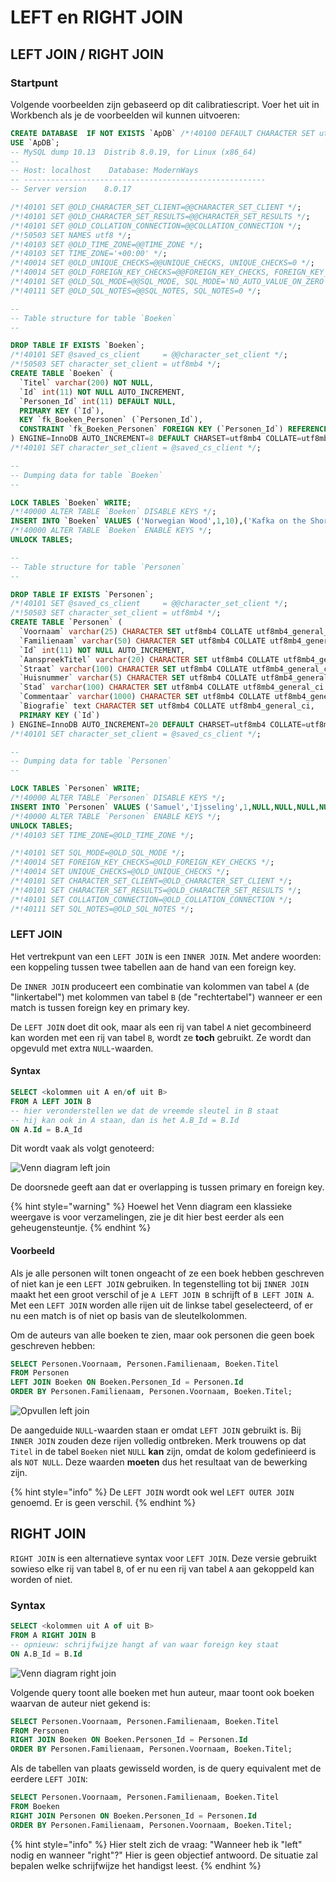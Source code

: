 # LEFT en RIGHT JOIN

## LEFT JOIN / RIGHT JOIN

### Startpunt

Volgende voorbeelden zijn gebaseerd op dit calibratiescript. Voer het uit in Workbench als je de voorbeelden wil kunnen uitvoeren:

```sql
CREATE DATABASE  IF NOT EXISTS `ApDB` /*!40100 DEFAULT CHARACTER SET utf8mb4 COLLATE utf8mb4_0900_ai_ci */ /*!80016 DEFAULT ENCRYPTION='N' */;
USE `ApDB`;
-- MySQL dump 10.13  Distrib 8.0.19, for Linux (x86_64)
--
-- Host: localhost    Database: ModernWays
-- ------------------------------------------------------
-- Server version    8.0.17

/*!40101 SET @OLD_CHARACTER_SET_CLIENT=@@CHARACTER_SET_CLIENT */;
/*!40101 SET @OLD_CHARACTER_SET_RESULTS=@@CHARACTER_SET_RESULTS */;
/*!40101 SET @OLD_COLLATION_CONNECTION=@@COLLATION_CONNECTION */;
/*!50503 SET NAMES utf8 */;
/*!40103 SET @OLD_TIME_ZONE=@@TIME_ZONE */;
/*!40103 SET TIME_ZONE='+00:00' */;
/*!40014 SET @OLD_UNIQUE_CHECKS=@@UNIQUE_CHECKS, UNIQUE_CHECKS=0 */;
/*!40014 SET @OLD_FOREIGN_KEY_CHECKS=@@FOREIGN_KEY_CHECKS, FOREIGN_KEY_CHECKS=0 */;
/*!40101 SET @OLD_SQL_MODE=@@SQL_MODE, SQL_MODE='NO_AUTO_VALUE_ON_ZERO' */;
/*!40111 SET @OLD_SQL_NOTES=@@SQL_NOTES, SQL_NOTES=0 */;

--
-- Table structure for table `Boeken`
--

DROP TABLE IF EXISTS `Boeken`;
/*!40101 SET @saved_cs_client     = @@character_set_client */;
/*!50503 SET character_set_client = utf8mb4 */;
CREATE TABLE `Boeken` (
  `Titel` varchar(200) NOT NULL,
  `Id` int(11) NOT NULL AUTO_INCREMENT,
  `Personen_Id` int(11) DEFAULT NULL,
  PRIMARY KEY (`Id`),
  KEY `fk_Boeken_Personen` (`Personen_Id`),
  CONSTRAINT `fk_Boeken_Personen` FOREIGN KEY (`Personen_Id`) REFERENCES `Personen` (`Id`)
) ENGINE=InnoDB AUTO_INCREMENT=8 DEFAULT CHARSET=utf8mb4 COLLATE=utf8mb4_0900_ai_ci;
/*!40101 SET character_set_client = @saved_cs_client */;

--
-- Dumping data for table `Boeken`
--

LOCK TABLES `Boeken` WRITE;
/*!40000 ALTER TABLE `Boeken` DISABLE KEYS */;
INSERT INTO `Boeken` VALUES ('Norwegian Wood',1,10),('Kafka on the Shore',2,10),('American Gods',3,16),('The Ocean at the End of the Lane',4,16),('Pet Sematary',5,17),('Good Omens',6,18),('The Talisman',7,17),('Beowulf',1,NULL);
/*!40000 ALTER TABLE `Boeken` ENABLE KEYS */;
UNLOCK TABLES;

--
-- Table structure for table `Personen`
--

DROP TABLE IF EXISTS `Personen`;
/*!40101 SET @saved_cs_client     = @@character_set_client */;
/*!50503 SET character_set_client = utf8mb4 */;
CREATE TABLE `Personen` (
  `Voornaam` varchar(25) CHARACTER SET utf8mb4 COLLATE utf8mb4_general_ci DEFAULT NULL,
  `Familienaam` varchar(50) CHARACTER SET utf8mb4 COLLATE utf8mb4_general_ci DEFAULT NULL,
  `Id` int(11) NOT NULL AUTO_INCREMENT,
  `AanspreekTitel` varchar(20) CHARACTER SET utf8mb4 COLLATE utf8mb4_general_ci DEFAULT NULL,
  `Straat` varchar(100) CHARACTER SET utf8mb4 COLLATE utf8mb4_general_ci DEFAULT NULL,
  `Huisnummer` varchar(5) CHARACTER SET utf8mb4 COLLATE utf8mb4_general_ci DEFAULT NULL,
  `Stad` varchar(100) CHARACTER SET utf8mb4 COLLATE utf8mb4_general_ci DEFAULT NULL,
  `Commentaar` varchar(1000) CHARACTER SET utf8mb4 COLLATE utf8mb4_general_ci DEFAULT NULL,
  `Biografie` text CHARACTER SET utf8mb4 COLLATE utf8mb4_general_ci,
  PRIMARY KEY (`Id`)
) ENGINE=InnoDB AUTO_INCREMENT=20 DEFAULT CHARSET=utf8mb4 COLLATE=utf8mb4_general_ci;
/*!40101 SET character_set_client = @saved_cs_client */;

--
-- Dumping data for table `Personen`
--

LOCK TABLES `Personen` WRITE;
/*!40000 ALTER TABLE `Personen` DISABLE KEYS */;
INSERT INTO `Personen` VALUES ('Samuel','Ijsseling',1,NULL,NULL,NULL,NULL,NULL,NULL),('Jacob','Van Sluis',2,NULL,NULL,NULL,NULL,NULL,NULL),('Emile','Benveniste',3,NULL,NULL,NULL,NULL,NULL,NULL),('Evert W.','Beth',4,NULL,NULL,NULL,NULL,NULL,NULL),('Rémy','Bernard',5,NULL,NULL,NULL,NULL,NULL,NULL),('Robert','Bly',6,NULL,NULL,NULL,NULL,NULL,NULL),('timothy','gowers',7,NULL,NULL,NULL,NULL,NULL,NULL),(NULL,'?',8,NULL,NULL,NULL,NULL,NULL,NULL),(NULL,'Ovidius',9,NULL,NULL,NULL,NULL,NULL,NULL),('Haruki','Murakami',10,NULL,NULL,NULL,NULL,NULL,NULL),('David','Mitchell',11,NULL,NULL,NULL,NULL,NULL,NULL),('Nick','Harkaway',12,NULL,NULL,NULL,NULL,NULL,NULL),('Thomas','Ligotti',13,NULL,NULL,NULL,NULL,NULL,NULL),('Neil','Gaiman',16,NULL,NULL,NULL,NULL,NULL,NULL),('Stephen','King',17,NULL,NULL,NULL,NULL,NULL,NULL),('Terry','Pratchett',18,NULL,NULL,NULL,NULL,NULL,NULL),('Peter','Straub',19,NULL,NULL,NULL,NULL,NULL,NULL);
/*!40000 ALTER TABLE `Personen` ENABLE KEYS */;
UNLOCK TABLES;
/*!40103 SET TIME_ZONE=@OLD_TIME_ZONE */;

/*!40101 SET SQL_MODE=@OLD_SQL_MODE */;
/*!40014 SET FOREIGN_KEY_CHECKS=@OLD_FOREIGN_KEY_CHECKS */;
/*!40014 SET UNIQUE_CHECKS=@OLD_UNIQUE_CHECKS */;
/*!40101 SET CHARACTER_SET_CLIENT=@OLD_CHARACTER_SET_CLIENT */;
/*!40101 SET CHARACTER_SET_RESULTS=@OLD_CHARACTER_SET_RESULTS */;
/*!40101 SET COLLATION_CONNECTION=@OLD_COLLATION_CONNECTION */;
/*!40111 SET SQL_NOTES=@OLD_SQL_NOTES */;
```

### LEFT JOIN

Het vertrekpunt van een `LEFT JOIN` is een `INNER JOIN`. Met andere woorden: een koppeling tussen twee tabellen aan de hand van een foreign key.

De `INNER JOIN` produceert een combinatie van kolommen van tabel `A` (de "linkertabel") met kolommen van tabel `B` (de "rechtertabel") wanneer er een match is tussen foreign key en primary key.

De `LEFT JOIN` doet dit ook, maar als een rij van tabel `A` niet gecombineerd kan worden met een rij van tabel `B`, wordt ze **toch** gebruikt. Ze wordt dan opgevuld met extra `NULL`-waarden.

#### Syntax

```sql
SELECT <kolommen uit A en/of uit B>
FROM A LEFT JOIN B 
-- hier veronderstellen we dat de vreemde sleutel in B staat
-- hij kan ook in A staan, dan is het A.B_Id = B.Id
ON A.Id = B.A_Id
```

Dit wordt vaak als volgt genoteerd:

![Venn diagram left join](../.gitbook/assets/venndiagramleftjoin.png)

De doorsnede geeft aan dat er overlapping is tussen primary en foreign key.

{% hint style="warning" %}
Hoewel het Venn diagram een klassieke weergave is voor verzamelingen, zie je dit hier best eerder als een geheugensteuntje.
{% endhint %}

#### Voorbeeld

Als je alle personen wilt tonen ongeacht of ze een boek hebben geschreven of niet kan je een `LEFT JOIN` gebruiken. In tegenstelling tot bij `INNER JOIN` maakt het een groot verschil of je `A LEFT JOIN B` schrijft of `B LEFT JOIN A`. Met een `LEFT JOIN` worden alle rijen uit de linkse tabel geselecteerd, of er nu een match is of niet op basis van de sleutelkolommen.

Om de auteurs van alle boeken te zien, maar ook personen die geen boek geschreven hebben:

```sql
SELECT Personen.Voornaam, Personen.Familienaam, Boeken.Titel 
FROM Personen
LEFT JOIN Boeken ON Boeken.Personen_Id = Personen.Id
ORDER BY Personen.Familienaam, Personen.Voornaam, Boeken.Titel;
```

![Opvullen left join](../.gitbook/assets/opvullenleftjoin.png)

De aangeduide `NULL`-waarden staan er omdat `LEFT JOIN` gebruikt is. Bij `INNER JOIN` zouden deze rijen volledig ontbreken. Merk trouwens op dat `Titel` in de tabel `Boeken` niet `NULL` **kan** zijn, omdat de kolom gedefinieerd is als `NOT NULL`. Deze waarden **moeten** dus het resultaat van de bewerking zijn.

{% hint style="info" %}
De `LEFT JOIN` wordt ook wel `LEFT OUTER JOIN` genoemd. Er is geen verschil.
{% endhint %}

## RIGHT JOIN

`RIGHT JOIN` is een alternatieve syntax voor `LEFT JOIN`. Deze versie gebruikt sowieso elke rij van tabel `B`, of er nu een rij van tabel `A` aan gekoppeld kan worden of niet.

### Syntax

```sql
SELECT <kolommen uit A of uit B>
FROM A RIGHT JOIN B
-- opnieuw: schrijfwijze hangt af van waar foreign key staat
ON A.B_Id = B.Id
```

![Venn diagram right join](../.gitbook/assets/venndiagramrightjoin.png)

Volgende query toont alle boeken met hun auteur, maar toont ook boeken waarvan de auteur niet gekend is:

```sql
SELECT Personen.Voornaam, Personen.Familienaam, Boeken.Titel 
FROM Personen
RIGHT JOIN Boeken ON Boeken.Personen_Id = Personen.Id
ORDER BY Personen.Familienaam, Personen.Voornaam, Boeken.Titel;
```

Als de tabellen van plaats gewisseld worden, is de query equivalent met de eerdere `LEFT JOIN`:

```sql
SELECT Personen.Voornaam, Personen.Familienaam, Boeken.Titel 
FROM Boeken
RIGHT JOIN Personen ON Boeken.Personen_Id = Personen.Id
ORDER BY Personen.Familienaam, Personen.Voornaam, Boeken.Titel;
```

{% hint style="info" %}
Hier stelt zich de vraag: "Wanneer heb ik "left" nodig en wanneer "right"?" Hier is geen objectief antwoord. De situatie zal bepalen welke schrijfwijze het handigst leest.
{% endhint %}
